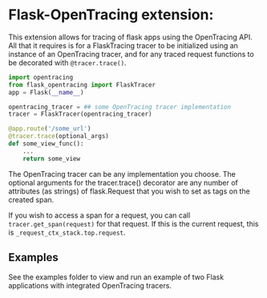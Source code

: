 # Flask-OpenTracing extension:

This extension allows for tracing of flask apps using the OpenTracing API. All
that it requires is for a FlaskTracing tracer to be initialized using an
instance of an OpenTracing tracer, and for any traced request functions to be
decorated with `@tracer.trace()`.

```python 
import opentracing
from flask_opentracing import FlaskTracer
app = Flask(__name__)

opentracing_tracer = ## some OpenTracing tracer implementation  
tracer = FlaskTracer(opentracing_tracer)

@app.route('/some_url') 
@tracer.trace(optional_args) 
def some_view_func():
	...     
	return some_view 
```

The OpenTracing tracer can be any implementation you choose. The optional
arguments for the tracer.trace() decorator are any number of attributes (as
strings) of flask.Request that you wish to set as tags on the created span.

If you wish to access a span for a request, you can call
`tracer.get_span(request)` for that request. If this is the current request,
this is `_request_ctx_stack.top.request`.

## Examples

See the examples folder to view and run an example of two Flask applications
with integrated OpenTracing tracers.
